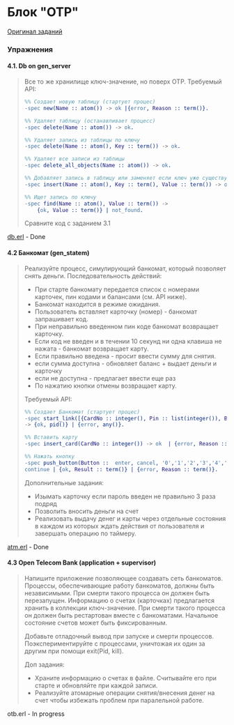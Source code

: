 # Блок "OTP"

[Оригинал заданий](https://github.com/bitgorbovsky/erlang-course-tasks/blob/master/tasks/4-OTP.md)

### Упражнения

#### 4.1. Db on gen_server

> Все то же хранилище ключ-значение, но поверх ОТР.
> Требуемый API:
> ```erlang
> %% Создает новую таблицу (стартует процес)
> -spec new(Name :: atom()) -> ok |{error, Reason :: term()}.
> 
> %% Удаляет таблицу (останавливает процесс)
> -spec delete(Name :: atom()) -> ok.
> 
> %% Удаляет запись из таблицы по ключу
> -spec delete(Name :: atom(), Key :: term()) -> ok.
> 
> %% Удаляет все записи из таблицы
> -spec delete_all_objects(Name :: atom()) -> ok.
> 
> %% Добавляет запись в таблицу или заменяет если ключ уже существует  
> -spec insert(Name :: atom(), Key :: term(), Value :: term()) -> ok.
> 
> %% Ищет запись по ключу
> -spec find(Name :: atom(), Value :: term()) -> 
>     {ok, Value :: term()} | not_found.
> ```
> 
> Сравните код с заданием 3.1

[db.erl](db.erl) - Done

#### 4.2 Банкомат (gen_statem)

> Реализуйте процесс, симулирующий банкомат, который позволяет снять деньги.
> Последовательность действий:
> - При старте банкомату передается список c номерами карточек, пин кодами и балансами (см. API ниже). 
> - Банкомат находится в режиме ожидания.
> - Пользователь вставляет карточку (номер) - банкомат запрашивает код.
> - При неправильно введенном пин коде банкомат возвращает карточку.
> - Если код не введен и в течении 10 секунд ни одна клавиша не 
> нажата - банкомат возвращает карту.
> - Если правильно введена - просит ввести сумму для снятия.
> - если сумма доступна - обновляет баланс + выдает деньги и карточку
> - если не доступна - предлагает ввести еще раз
> - По нажатию кнопки отмены возвращает карту.
> 
> Требуемый API:
> ```erlang
> %% Создает Банкомат (стартует процес)
> -spec start_link([{CardNo :: integer(), Pin :: list(integer()), Balance :: integer()}]) 
> -> {ok, pid()} | {error, any()}.
> 
> %% Вставить карту
> -spec insert_card(CardNo :: integer()) -> ok  | {error, Reason :: term()}.
> 
> %% Нажать кнопку
> -spec push_button(Button ::  enter, cancel, '0','1','2','3','4','5','6','7','8', '9') -> 
> continue | {ok, Result :: term()} | {error, Reason :: term()}.
> ```
> 
> Дополнительные задания:
> - Изымать карточку если пароль введен не правильно 3 раза подряд
> - Позволить вносить деньги на счет
> - Реализовать выдачу денег и карты через отдельные состояния 
> в каждом из которых ждать действия от пользователя и завершать 
> операцию по таймеру.

[atm.erl](atm.erl) - Done

#### 4.3 Open Telecom Bank (application + supervisor)

> Напишите приложение позволяющее создавать сеть банкоматов.
> Процессы, обеспечивающие работу банкоматов, должны быть независимыми.
> При смерти такого процесса он должен быть перезапущен.
> Информацию о счетах (карточках) предлагается хранить в коллекции ключ-значение.
> При смерти такого процесса он должен быть рестартован вместе с банкоматами.
> Начальное состояние счетов может быть фиксированным. 
> 
> Добавьте отладочный вывод при запуске и смерти процессов.
> Поэкспериментируйте с процессами, уничтожая их один за другим 
> при помощи exit(Pid, kill).
> 
> Доп задания:
> - Храните информацию о счетах в файле. 
> Считывайте его при старте и обновляйте при каждой записи.
> - Реализуйте атомарные операции снятия/внесения денег на счет чтобы избежать проблем при
> паралельной работе.

otb.erl - In progress
